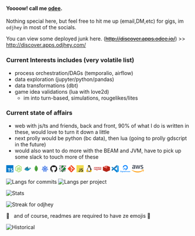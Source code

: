 #### Yoooow! call me [odee](https://odjhey.com). 
<!-- I'm also (and more active these days) in [gitlab](https://gitlab.com/odelon.pacalso). -->

Nothing special here, but feel free to hit me up (email,DM,etc) for gigs, im `odjhey` in most of the socials.

You can view some deployed junk here. (~~http://discover.apps.odee.io/~~) >> http://discover.apps.odjhey.com/

### Current Interests includes (very volatile list)
- process orchestration/DAGs (temporalio, airflow)
- data exploration (jupyter/python/pandas)
- data transformations (dbt)
- game idea validations (lua with love2d)
    - im into turn-based, simulations, rougelikes/lites
    
### Current state of affairs
- web with js/ts and friends, back and front, 90% of what I do is written in these, would love to turn it down a little
- next prolly would be python (bc data), then lua (going to prolly gdscript in the future)
- would also want to do more with the BEAM and JVM, have to pick up some slack to touch more of these

<img src="https://raw.githubusercontent.com/odjhey/odjhey/master/icons/typescript-original.svg" height="20px"/> <img src="https://raw.githubusercontent.com/odjhey/odjhey/master/icons/nodejs-original.svg" height="20px"/> <img src="https://raw.githubusercontent.com/odjhey/odjhey/master/icons/docker-original.svg" height="20px"/> <img src="https://raw.githubusercontent.com/odjhey/odjhey/master/icons/mongodb-original.svg" height="20px"/> <img src="https://raw.githubusercontent.com/odjhey/odjhey/master/icons/kubernetes.svg" height="20px"/> <img src="https://raw.githubusercontent.com/odjhey/odjhey/master/icons/github-original.svg" height="20px"/> <img src="https://raw.githubusercontent.com/odjhey/odjhey/master/icons/vim-original.svg" height="20px"/> <img src="https://raw.githubusercontent.com/odjhey/odjhey/master/icons/git-original.svg" height="20px"/> <img src="https://raw.githubusercontent.com/odjhey/odjhey/master/icons/javascript-original.svg" height="20px"/> <img src="https://raw.githubusercontent.com/odjhey/odjhey/master/icons/linux-original.svg" height="20px"/> <img src="https://raw.githubusercontent.com/odjhey/odjhey/master/icons/npm-original-wordmark.svg" height="20px"/> <img src="https://raw.githubusercontent.com/odjhey/odjhey/master/icons/redis-original.svg" height="20px"/> <img src="https://raw.githubusercontent.com/odjhey/odjhey/master/icons/visual-studio-code.svg" height="20px"/> <img src="https://raw.githubusercontent.com/odjhey/odjhey/master/icons/digital-ocean.svg" height="20px"/> <img src="https://raw.githubusercontent.com/odjhey/odjhey/master/icons/aws.svg" height="20px"/>


![Langs for commits](https://github-profile-summary-cards.vercel.app/api/cards/most-commit-language?username=odjhey&theme=monokai)
![Langs per project](https://github-profile-summary-cards.vercel.app/api/cards/productive-time?username=odjhey&theme=monokai)

<!--
![Trophies](https://github-profile-trophy.vercel.app/?username=odjhey&theme=monokai&column=8)
-->

![Stats](https://github-profile-summary-cards.vercel.app/api/cards/profile-details?username=odjhey&theme=monokai)

<!--
![Stats for odjhey](https://github-readme-stats.vercel.app/api?username=odjhey&show_icons=true&count_private=true)
![Top Langs](https://github-readme-stats.vercel.app/api/top-langs/?username=odjhey&layout=compact)
-->

![Streak for odjhey](https://github-readme-streak-stats.herokuapp.com/?user=odjhey&theme=dracula)


🚀 &nbsp; and of course, readmes are required to have ze emojis 🤘

![Historical](https://activity-graph.herokuapp.com/graph?username=odjhey&hide_border=true&hide_title=true&theme=react-dark)

